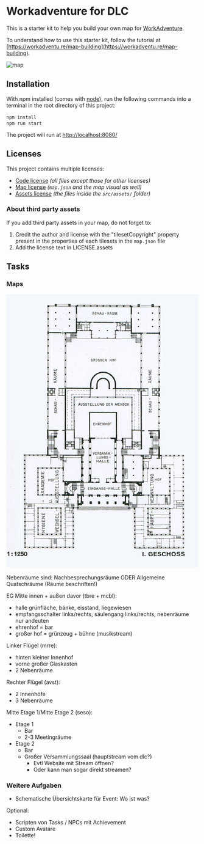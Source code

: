 # Workadventure for DLC

This is a starter kit to help you build your own map for [WorkAdventure](https://workadventu.re).

To understand how to use this starter kit, follow the tutorial at [https://workadventu.re/map-building](https://workadventu.re/map-building).

![map](./map.png)

## Installation

With npm installed (comes with [node](https://nodejs.org/en/)), run the following commands into a terminal in the root directory of this project:

```shell
npm install
npm run start
```

The project will run at <http://localhost:8080/>

## Licenses

This project contains multiple licenses:

* [Code license](./LICENSE.code) *(all files except those for other licenses)*
* [Map license](./LICENSE.map) *(`map.json` and the map visual as well)*
* [Assets license](./LICENSE.assets) *(the files inside the `src/assets/` folder)*

### About third party assets

If you add third party assets in your map, do not forget to:

1. Credit the author and license with the "tilesetCopyright" property present in the properties of each tilesets in the `map.json` file
2. Add the license text in LICENSE.assets

## Tasks

### Maps

![hygienemuseum](./resources/grundriss-hygienemuseum.jpeg)

Nebenräume sind: Nachbesprechungsräume ODER Allgemeine Quatschräume (Räume beschriften!)

EG Mitte innen + außen davor (tbre + mcbl):

* halle grünfläche, bänke, eisstand, liegewiesen
* empfangsschalter links/rechts, säulengang links/rechts, nebenräume nur andeuten
* ehrenhof = bar
* großer hof = grünzeug + bühne (musikstream)

Linker Flügel (mrre):

* hinten kleiner Innenhof
* vorne großer Glaskasten
* 2 Nebenräume

Rechter Flügel (avst):

* 2 Innenhöfe
* 3 Nebenräume

Mitte Etage 1/Mitte Etage 2 (seso):

* Etage 1
  * Bar
  * 2-3 Meetingräume
* Etage 2
  * Bar
  * Großer Versammlungssaal (hauptstream vom dlc?)
    * Evtl Website mit Stream öffnen?
    * Oder kann man sogar direkt streamen?

### Weitere Aufgaben

* Schematische Übersichtskarte für Event: Wo ist was?

Optional:

* Scripten von Tasks / NPCs mit Achievement
* Custom Avatare
* Toilette!

